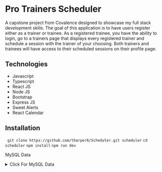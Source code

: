 # Pro Trainers Scheduler
A capstone project from Covalence designed to showcase my full stack development skills. The goal of this application is to have users register either as a trainer or trainee. As a registered trainee, you have the ability to login, go to a trainers page that displays every registered trainer and schedule a session with the trainer of your choosing. Both trainers and trainees will have access to their scheduled sessions on their profile page.
## Technologies

 - Javascript
 - Typescript
 - React JS
 - Node JS
 - Bootstrap
 - Express JS
 - Sweet Alerts
 - React Calendar
 
 ## Installation
`` git clone https://github.com/tharper6/Scheduler.git scheduler``
  ``cd scheduler``
  ``npm install``
  ``npm run dev``

MySQL Data
<details>
  <summary>Click For MySQL Data</summary>

CREATE TABLE users (  
id INT AUTO_INCREMENT PRIMARY KEY,  
name VARCHAR (60) NOT NULL,  
email VARCHAR (60) NOT NULL,  
password VARCHAR (60) NOT NULL,  
sportid INT NULL,  
role VARCHAR (30) NULL DEFAULT 'admin',  
trainingrole VARCHAR (45) NOT NULL,  
avatar VARCHAR (80) NULL DEFAULT 'https://tinyurl.com/y4jh5uus',  
bio VARCHAR (1500) NULL,  
_created DATETIME DEFAULT CURRENT_TIMESTAMP  
);

create table sports (
id INT AUTO_INCREMENT PRIMARY KEY,
name VARCHAR (60) NOT NULL,
_created DATETIME DEFAULT CURRENT_TIMESTAMP
);

create table sessions (
id INT AUTO_INCREMENT PRIMARY KEY,
name VARCHAR (60) NOT NULL,
sportid INT NOT NULL,
summary VARCHAR (2000) NULL,
date DATETIME NOT NULL,
trainerid INT NULL,
traineeid INT NULL,
time VARCHAR (60) NOT NULL,
_created DATETIME DEFAULT CURRENT_TIMESTAMP
);

create table tokens (
id INT AUTO_INCREMENT PRIMARY KEY,
token TEXT NULL,
userid int NOT NULL,
_created DATETIME DEFAULT CURRENT_TIMESTAMP
);

ALTER TABLE users
ADD CONSTRAINT fk_users_to_sports
FOREIGN KEY (sportid)
REFERENCES sports(id)

ALTER TABLE tokens
ADD CONSTRAINT fk_tokens_to_users
FOREIGN KEY (userid)
REFERENCES users(id)

ALTER TABLE sessions 
ADD CONSTRAINT fk_sessions_to_sports
FOREIGN KEY (sportid) 
REFERENCES sports(id)
</details>

